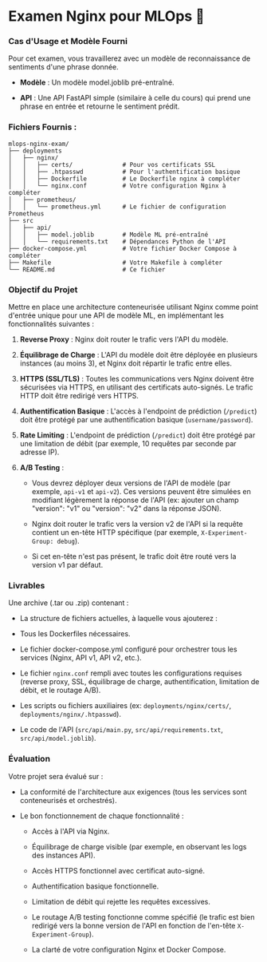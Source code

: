 # Examen Nginx pour MLOps 🚀

### Cas d'Usage et Modèle Fourni

Pour cet examen, vous travaillerez avec un modèle de reconnaissance de sentiments d'une phrase donnée.

- **Modèle** : Un modèle model.joblib pré-entraîné.

- **API** : Une API FastAPI simple (similaire à celle du cours) qui prend une phrase en entrée et retourne le sentiment prédit.

### Fichiers Fournis :

```
mlops-nginx-exam/
├── deployments
│   ├── nginx/
│   │   ├── certs/              # Pour vos certificats SSL
│   │   ├── .htpasswd           # Pour l'authentification basique
│   │   ├── Dockerfile          # Le Dockerfile nginx à compléter
│   │   └── nginx.conf          # Votre configuration Nginx à compléter
│   ├── prometheus/
│   │   └── prometheus.yml      # Le fichier de configuration Prometheus
├── src
│   ├── api/
│   │   ├── model.joblib        # Modèle ML pré-entraîné
│   │   └── requirements.txt    # Dépendances Python de l'API
├── docker-compose.yml          # Votre fichier Docker Compose à compléter
├── Makefile                    # Votre Makefile à compléter
└── README.md                   # Ce fichier
```

### Objectif du Projet

Mettre en place une architecture conteneurisée utilisant Nginx comme point d'entrée unique pour une API de modèle ML, en implémentant les fonctionnalités suivantes :

1.  **Reverse Proxy** : Nginx doit router le trafic vers l'API du modèle.

2.  **Équilibrage de Charge** : L'API du modèle doit être déployée en plusieurs instances (au moins 3), et Nginx doit répartir le trafic entre elles.

3.  **HTTPS (SSL/TLS)** : Toutes les communications vers Nginx doivent être sécurisées via HTTPS, en utilisant des certificats auto-signés. Le trafic HTTP doit être redirigé vers HTTPS.

4.  **Authentification Basique** : L'accès à l'endpoint de prédiction (`/predict`) doit être protégé par une authentification basique (`username/password`).

5.  **Rate Limiting** : L'endpoint de prédiction (`/predict`) doit être protégé par une limitation de débit (par exemple, 10 requêtes par seconde par adresse IP).

6.  **A/B Testing** :

    - Vous devrez déployer deux versions de l'API de modèle (par exemple, `api-v1` et `api-v2`). Ces versions peuvent être simulées en modifiant légèrement la réponse de l'API (ex: ajouter un champ "version": "v1" ou "version": "v2" dans la réponse JSON).

    - Nginx doit router le trafic vers la version v2 de l'API si la requête contient un en-tête HTTP spécifique (par exemple, `X-Experiment-Group: debug`).

    - Si cet en-tête n'est pas présent, le trafic doit être routé vers la version v1 par défaut.

### Livrables

Une archive (.tar ou .zip) contenant :

- La structure de fichiers actuelles, à laquelle vous ajouterez :

- Tous les Dockerfiles nécessaires.

- Le fichier docker-compose.yml configuré pour orchestrer tous les services (Nginx, API v1, API v2, etc.).

- Le fichier `nginx.conf` rempli avec toutes les configurations requises (reverse proxy, SSL, équilibrage de charge, authentification, limitation de débit, et le routage A/B).

- Les scripts ou fichiers auxiliaires (ex: `deployments/nginx/certs/`, `deployments/nginx/.htpasswd`).

- Le code de l'API (`src/api/main.py`, `src/api/requirements.txt`, `src/api/model.joblib`).

### Évaluation

Votre projet sera évalué sur :

- La conformité de l'architecture aux exigences (tous les services sont conteneurisés et orchestrés).

- Le bon fonctionnement de chaque fonctionnalité :

    - Accès à l'API via Nginx.

    - Équilibrage de charge visible (par exemple, en observant les logs des instances API).

    - Accès HTTPS fonctionnel avec certificat auto-signé.

    - Authentification basique fonctionnelle.

    - Limitation de débit qui rejette les requêtes excessives.

    - Le routage A/B testing fonctionne comme spécifié (le trafic est bien redirigé vers la bonne version de l'API en fonction de l'en-tête `X-Experiment-Group`).

    - La clarté de votre configuration Nginx et Docker Compose.
